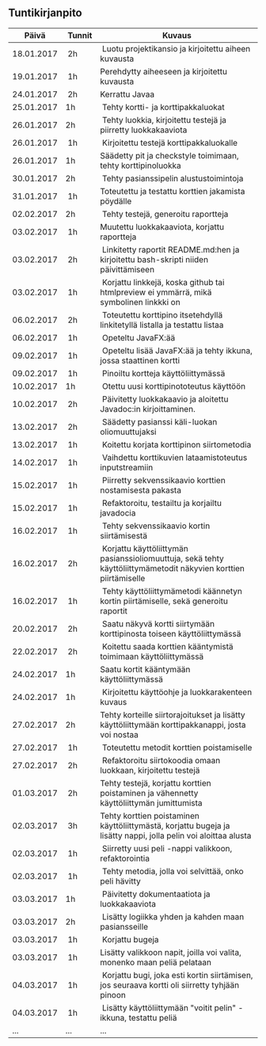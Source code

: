 ## Tuntikirjanpito
Päivä | Tunnit | Kuvaus
----- | ------ | -------
18.01.2017 | 2h | Luotu projektikansio ja kirjoitettu aiheen kuvausta
19.01.2017 | 1h | Perehdytty aiheeseen ja kirjoitettu kuvausta
24.01.2017 | 2h | Kerrattu Javaa
25.01.2017 | 1h | Tehty kortti- ja korttipakkaluokat
26.01.2017 | 2h | Tehty luokkia, kirjoitettu testejä ja piirretty luokkakaaviota
26.01.2017 | 1h | Kirjoitettu testejä korttipakkaluokalle
26.01.2017 | 1h | Säädetty pit ja checkstyle toimimaan, tehty korttipinoluokka
30.01.2017 | 2h | Tehty pasianssipelin alustustoimintoja
31.01.2017 | 1h | Toteutettu ja testattu korttien jakamista pöydälle
02.02.2017 | 2h | Tehty testejä, generoitu raportteja
03.02.2017 | 1h | Muutettu luokkakaaviota, korjattu raportteja
03.02.2017 | 2h | Linkitetty raportit README.md:hen ja kirjoitettu bash-skripti niiden päivittämiseen
03.02.2017 | 1h | Korjattu linkkejä, koska github tai htmlpreview ei ymmärrä, mikä symbolinen linkkki on
06.02.2017 | 2h | Toteutettu korttipino itsetehdyllä linkitetyllä listalla ja testattu listaa
06.02.2017 | 1h | Opeteltu JavaFX:ää
09.02.2017 | 1h | Opeteltu lisää JavaFX:ää ja tehty ikkuna, jossa staattinen kortti
09.02.2017 | 1h | Pinoiltu kortteja käyttöliittymässä
10.02.2017 | 1h | Otettu uusi korttipinototeutus käyttöön
10.02.2017 | 2h | Päivitetty luokkakaavio ja aloitettu Javadoc:in kirjoittaminen.
13.02.2017 | 2h | Säädetty pasianssi käli-luokan oliomuuttujaksi
13.02.2017 | 1h | Koitettu korjata korttipinon siirtometodia
14.02.2017 | 1h | Vaihdettu korttikuvien lataamistoteutus inputstreamiin
15.02.2017 | 1h | Piirretty sekvenssikaavio korttien nostamisesta pakasta
15.02.2017 | 1h | Refaktoroitu, testailtu ja korjailtu javadocia
16.02.2017 | 1h | Tehty sekvenssikaavio kortin siirtämisestä
16.02.2017 | 2h | Korjattu käyttöliittymän pasianssioliomuuttuja, sekä tehty käyttöliittymämetodit näkyvien korttien piirtämiselle
16.02.2017 | 1h | Tehty käyttöliittymämetodi käännetyn kortin piirtämiselle, sekä generoitu raportit
20.02.2017 | 2h | Saatu näkyvä kortti siirtymään korttipinosta toiseen käyttöliittymässä
22.02.2017 | 2h | Koitettu saada korttien kääntymistä toimimaan käyttöliittymässä
24.02.2017 | 1h | Saatu kortit kääntymään käyttöliittymässä
24.02.2017 | 1h | Kirjoitettu käyttöohje ja luokkarakenteen kuvaus
27.02.2017 | 2h | Tehty korteille siirtorajoitukset ja lisätty käyttöliittymään korttipakkanappi, josta voi nostaa
27.02.2017 | 1h | Toteutettu metodit korttien poistamiselle
27.02.2017 | 2h | Refaktoroitu siirtokoodia omaan luokkaan, kirjoitettu testejä
01.03.2017 | 2h | Tehty testejä, korjattu korttien poistaminen ja vähennetty käyttöliittymän jumittumista
02.03.2017 | 3h | Tehty korttien poistaminen käyttöliittymästä, korjattu bugeja ja lisätty nappi, jolla pelin voi aloittaa alusta
02.03.2017 | 1h | Siirretty uusi peli -nappi valikkoon, refaktorointia
02.03.2017 | 1h | Tehty metodia, jolla voi selvittää, onko peli hävitty
03.03.2017 | 1h | Päivitetty dokumentaatiota ja luokkakaaviota
03.03.2017 | 2h | Lisätty logiikka yhden ja kahden maan pasiansseille
03.03.2017 | 1h | Korjattu bugeja
03.03.2017 | 1h | Lisätty valikkoon napit, joilla voi valita, monenko maan peliä pelataan
04.03.2017 | 1h | Korjattu bugi, joka esti kortin siirtämisen, jos seuraava kortti oli siirretty tyhjään pinoon
04.03.2017 | 1h | Lisätty käyttöliittymään "voitit pelin" -ikkuna, testattu peliä
... | ... | ...
